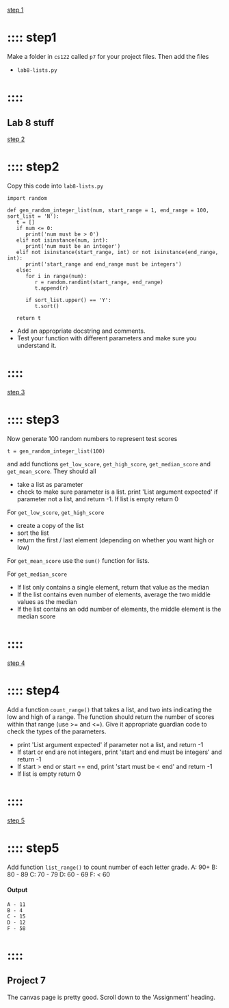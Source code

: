 [step 1](::step1/button,transparent)
# :::: step1
Make a folder in `cs122` called `p7` for your project files.  Then add the files 
- `lab8-lists.py`
# ::::


## Lab 8 stuff

[step 2](::step2/button,transparent)
# :::: step2
Copy this code into `lab8-lists.py`
```
import random

def gen_random_integer_list(num, start_range = 1, end_range = 100, sort_list = 'N'):
   t = []
   if num <= 0:
      print('num must be > 0')
   elif not isinstance(num, int):
      print('num must be an integer')
   elif not isinstance(start_range, int) or not isinstance(end_range, int):
      print('start_range and end_range must be integers')
   else:
      for i in range(num):
         r = random.randint(start_range, end_range)
         t.append(r)

      if sort_list.upper() == 'Y':
         t.sort()

   return t
```

- Add an appropriate docstring and comments.
- Test your function with different parameters and make sure you understand it.

# ::::

[step 3](::step3/button,transparent)
# :::: step3
Now generate 100 random numbers to represent test scores
```
t = gen_random_integer_list(100)
```
and add functions `get_low_score`, `get_high_score`, `get_median_score` and `get_mean_score`.  They should all
- take a list as parameter
- check to make sure parameter is a list. print 'List argument expected' if parameter not a list, and return -1.
If list is empty return 0

For `get_low_score`, `get_high_score`
- create a copy of the list
- sort the list
- return the first / last element (depending on whether you want high or low)

For `get_mean_score` use the `sum()` function for lists.

For `get_median_score`
 - If list only contains a single element, return that value as the median
 - If the list contains even number of elements, average the two middle values as the median
 - If the list contains an odd number of elements, the middle element is the median score

# ::::

[step 4](::step4/button,transparent)
# :::: step4
Add a function `count_range()`  that takes a list, and two ints indicating the low and high of a range. The function should return the number of scores within that range (use >= and <=). Give it appropriate guardian code to check the types of the parameters.
- print 'List argument expected' if parameter not a list, and return -1
- If start or end are not integers, print 'start and end must be integers' and return -1
- If start > end or start == end, print 'start must be < end' and return -1
- If list is empty return 0
# ::::

[step 5](::step5/button,transparent)
# :::: step5
Add function `list_range()` to count number of each letter grade.
A: 90+
B: 80 - 89
C: 70 - 79
D: 60 - 69
F: < 60

#### Output
```
A - 11
B - 4
C - 15
D - 12
F - 58
``` 
# ::::


## Project 7

The canvas page is pretty good. Scroll down to the 'Assignment' heading.